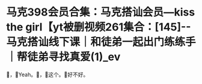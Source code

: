 # 马克398会员合集：马克搭讪会员—kiss the girl【yt被删视频261集合：[145]--马克搭讪线下课｜和徒弟一起出门练练手｜帮徒弟寻找真爱(1)_ev

🎼，🎼Yeah。🎼，🎼这个。🎼好不好。